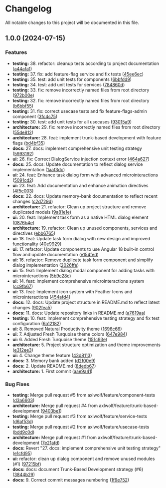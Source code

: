 # Changelog

All notable changes to this project will be documented in this file.

## 1.0.0 (2024-07-15)

### Features

- **testing:** 38. refactor: cleanup tests according to project documentation ([a44afa1](https://github.com/axlwolf/task_manager/commit/a44afa1))
- **testing:** 37. fix: add feature-flag service and fix tests ([45ee6ec](https://github.com/axlwolf/task_manager/commit/45ee6ec))
- **testing:** 35. test: add unit tests for components ([6bbfdd9](https://github.com/axlwolf/task_manager/commit/6bbfdd9))
- **testing:** 34. test: add unit tests for services ([784860d](https://github.com/axlwolf/task_manager/commit/784860d))
- **testing:** 33. fix: remove incorrectly named files from root directory ([972b00e](https://github.com/axlwolf/task_manager/commit/972b00e))
- **testing:** 32. fix: remove incorrectly named files from root directory ([b6bbf55](https://github.com/axlwolf/task_manager/commit/b6bbf55))
- **testing:** 31. fix: correct usecase tests and fix feature-flags-admin component ([3fc4c75](https://github.com/axlwolf/task_manager/commit/3fc4c75))
- **testing:** 30. test: add unit tests for all usecases ([93015a9](https://github.com/axlwolf/task_manager/commit/93015a9))
- **architecture:** 29. fix: remove incorrectly named files from root directory ([55de812](https://github.com/axlwolf/task_manager/commit/55de812))
- **architecture:** 28. feat: implement trunk-based development with feature flags ([bd4bf35](https://github.com/axlwolf/task_manager/commit/bd4bf35))
- **docs:** 27. docs: implement comprehensive unit testing strategy ([5993192](https://github.com/axlwolf/task_manager/commit/5993192))
- **ui:** 26. fix: Correct DialogService injection context error ([464a627](https://github.com/axlwolf/task_manager/commit/464a627))
- **docs:** 25. docs: Update documentation to reflect dialog service implementation ([1aaf3dc](https://github.com/axlwolf/task_manager/commit/1aaf3dc))
- **ui:** 24. feat: Enhance task dialog form with advanced microinteractions ([5091cd2](https://github.com/axlwolf/task_manager/commit/5091cd2))
- **ui:** 23. feat: Add documentation and enhance animation directives ([4f5c003](https://github.com/axlwolf/task_manager/commit/4f5c003))
- **docs:** 22. docs: Update memory-bank documentation to reflect recent changes ([c2d729d](https://github.com/axlwolf/task_manager/commit/c2d729d))
- **architecture:** 21. refactor: Clean up project structure and remove duplicated models ([9a81e1e](https://github.com/axlwolf/task_manager/commit/9a81e1e))
- **ui:** 20. feat: Implement task form as a native HTML dialog element ([0876b4e](https://github.com/axlwolf/task_manager/commit/0876b4e))
- **architecture:** 19. refactor: Clean up unused components, services and directives ([ebb6765](https://github.com/axlwolf/task_manager/commit/ebb6765))
- **ui:** 18. feat: Update task form dialog with new design and improved functionality ([40e9929](https://github.com/axlwolf/task_manager/commit/40e9929))
- **ui:** 17. refactor: Update components to use Angular 18 built-in control flow and update documentation ([e154fed](https://github.com/axlwolf/task_manager/commit/e154fed))
- **ui:** 16. refactor: Remove duplicate task form component and simplify dialog implementation ([2026ffe](https://github.com/axlwolf/task_manager/commit/2026ffe))
- **ui:** 15. feat: Implement dialog modal component for adding tasks with microinteractions ([5b9c28c](https://github.com/axlwolf/task_manager/commit/5b9c28c))
- **ui:** 14. feat: Implement comprehensive microinteractions system ([cc9fb67](https://github.com/axlwolf/task_manager/commit/cc9fb67))
- **ui:** 13. feat: Implement icon system with Feather Icons and microinteractions ([454afd4](https://github.com/axlwolf/task_manager/commit/454afd4))
- **docs:** 12. docs: Update project structure in README.md to reflect latest changes ([902fea5](https://github.com/axlwolf/task_manager/commit/902fea5))
- **docs:** 11. docs: Update repository links in README.md ([a7619aa](https://github.com/axlwolf/task_manager/commit/a7619aa))
- **testing:** 10. feat: Implement comprehensive testing strategy and fix test configuration ([6a12182](https://github.com/axlwolf/task_manager/commit/6a12182))
- **ui:** 8. Removed Natural Productivity theme ([1696c66](https://github.com/axlwolf/task_manager/commit/1696c66))
- **ui:** 7. Adjusted Fresh Turquoise theme colors ([647e984](https://github.com/axlwolf/task_manager/commit/647e984))
- **ui:** 6. Added Fresh Turquoise theme ([151c93e](https://github.com/axlwolf/task_manager/commit/151c93e))
- **architecture:** 5. Project structure optimization and theme improvements ([e312ee3](https://github.com/axlwolf/task_manager/commit/e312ee3))
- **ui:** 4. Change theme feature ([43d8113](https://github.com/axlwolf/task_manager/commit/43d8113))
- **docs:** 3. Memory bank added ([d2f00e9](https://github.com/axlwolf/task_manager/commit/d2f00e9))
- **docs:** 2. Update README.md ([8dedb67](https://github.com/axlwolf/task_manager/commit/8dedb67))
- **architecture:** 1. First commit ([aae9a41](https://github.com/axlwolf/task_manager/commit/aae9a41))

### Bug Fixes

- **testing:** Merge pull request #5 from axlwolf/feature/component-tests ([d3a6603](https://github.com/axlwolf/task_manager/commit/d3a6603))
- **architecture:** Merge pull request #4 from axlwolf/feature/trunk-based-development ([9403be1](https://github.com/axlwolf/task_manager/commit/9403be1))
- **testing:** Merge pull request #3 from axlwolf/feature/service-tests ([d6af53d](https://github.com/axlwolf/task_manager/commit/d6af53d))
- **testing:** Merge pull request #2 from axlwolf/feature/usecase-tests ([bdd9c0d](https://github.com/axlwolf/task_manager/commit/bdd9c0d))
- **architecture:** Merge pull request #1 from axlwolf/feature/trunk-based-development ([7e21afd](https://github.com/axlwolf/task_manager/commit/7e21afd))
- **docs:** Revert "27. docs: implement comprehensive unit testing strategy" ([e1cfd95](https://github.com/axlwolf/task_manager/commit/e1cfd95))
- **ui:** refactor: clean up dialog component and remove unused modules (#1) ([97215bf](https://github.com/axlwolf/task_manager/commit/97215bf))
- **docs:** docs: document Trunk-Based Development strategy (#6) ([3844b29](https://github.com/axlwolf/task_manager/commit/3844b29))
- **docs:** 9. Correct commit messages numbering ([1f9e752](https://github.com/axlwolf/task_manager/commit/1f9e752))
